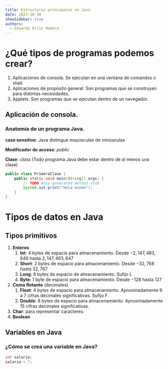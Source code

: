 ```yaml
---
title: Estructuras principales en Java
date: 2023-10-30
showSidebar: true
authors:
  - Eduardo Ortiz Romero
---
```

# ¿Qué tipos de programas podemos crear?
1. Aplicaciones de consola.
	Se ejecutan en una ventana de comandos o shell.
2. Aplicaciones de propósito general.
	Son programas que se construyen para distintas necesidades.
3. Applets.
	Son programas que se ejecutan dentro de un navegador.
## Aplicación de consola.
### Anatomía de un programa Java.

**case sensitive**: Java distingue mayúsculas de minúsculas

**Modificador de acceso**: *public*

**Clase**: *class* (Todo programa Java debe estar dentro de al menos una clase)

```java
public class PrimeraClase {
	public static void main(String[] args) {
		// TODO Auto-generated method stub
		System.out.print("Hola mundo");
	}
}
```

# Tipos de datos en Java

## Tipos primitivos
1. **Enteros**
	1. **Int**: $4$ bytes de espacio para almacenamiento. Desde $-2,147,483,648$ hasta $2,147,483,647$
	2. **Short**: $2$ bytes de espacio para almacenamiento. Desde $-32,768$ hasta $32,767$
	3. **Long**: $8$ bytes de espacio de almacenamiento. Sufijo L
	4. **Byte**: $1$ byte de espacio para almacenamiento. Desde $-128$ hasta $127$
2. **Coma flotante** (decimales)
	1. **Float**: $4$ bytes de espacio para almacenamiento. Aproximadamente 6 a 7 cifras decimales significativas. Sufijo F.
	2. **Double**: 8 bytes de espacio para almacenamiento. Aproximadamente 15 cifras decimales significativas.
3. **Char**: para representar caracteres.
4. **Boolean**

## Variables en Java
### ¿Cómo se crea una variable en Java?
```java
int salario;
salario = 7;
```
